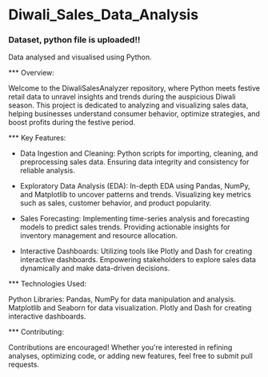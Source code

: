 # Diwali_Sales_Data_Analysis
### Dataset, python file is uploaded!! 
Data analysed and visualised using Python.

*** Overview:

Welcome to the DiwaliSalesAnalyzer repository, where Python meets festive retail data to unravel insights and trends during the auspicious Diwali season. This project is dedicated to analyzing and visualizing sales data, helping businesses understand consumer behavior, optimize strategies, and boost profits during the festive period.

*** Key Features:

-   Data Ingestion and Cleaning:
Python scripts for importing, cleaning, and preprocessing sales data.
Ensuring data integrity and consistency for reliable analysis.

-   Exploratory Data Analysis (EDA):
In-depth EDA using Pandas, NumPy, and Matplotlib to uncover patterns and trends.
Visualizing key metrics such as sales, customer behavior, and product popularity.

-   Sales Forecasting:
Implementing time-series analysis and forecasting models to predict sales trends.
Providing actionable insights for inventory management and resource allocation.

-   Interactive Dashboards:
Utilizing tools like Plotly and Dash for creating interactive dashboards.
Empowering stakeholders to explore sales data dynamically and make data-driven decisions.

*** Technologies Used:

Python Libraries:
Pandas, NumPy for data manipulation and analysis.
Matplotlib and Seaborn for data visualization.
Plotly and Dash for creating interactive dashboards.

*** Contributing:

Contributions are encouraged! Whether you're interested in refining analyses, optimizing code, or adding new features, feel free to submit pull requests. 
